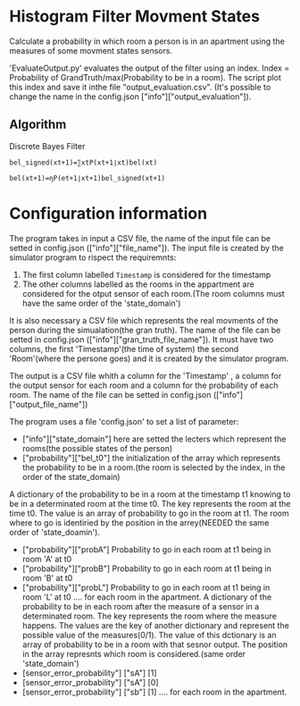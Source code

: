 # Histogram Filter Movment States

Calculate a probability in which room a person is in an apartment using the measures of some movment states sensors.

'EvaluateOutput.py' evaluates the output of the filter using an index. Index = Probability of GrandTruth/max(Probability to be in a room).
The script plot this index and save it inthe file "output_evaluation.csv". 
(It's possible to change the name in the config.json ["info"]["output_evaluation"]).


## Algorithm 

Discrete Bayes Filter

	bel_signed(xt+1)=∑xtP(xt+1∣xt)bel(xt)

	bel(xt+1)=ηP(et+1∣xt+1)bel_signed(xt+1)

# Configuration information

The program takes in input a CSV file, the name of the input file can be setted in config.json (["info"]["file_name"]).
The input file is created by the simulator program to rispect the requiremnts:

1. The first column labelled `Timestamp` is considered for the timestamp
2. The other columns labelled as the rooms in the appartment are considered for the otput sensor of each room.(The room columns must have the same order of the 'state_domain')

It is also necessary a CSV file which represents the real movments of the person during the simualation(the gran truth).
The name of the file can be setted in config.json (["info"]["gran_truth_file_name"]).
It must have two columns, the first 'Timestamp'(the time of system) the second 'Room'(where the persone goes) and it is created by the simulator program.

The output is a  CSV file whith a column for the 'Timestamp' , a column for the output sensor for each room and a column for the probability of each room. 
The name of the file can be setted in config.json (["info"]["output_file_name"])

The program uses a file 'config.json' to set a list of parameter:
* ["info"]["state_domain"] here are setted the lecters which represent the rooms(the possible states of the person)
* ["probability"]["bel_t0"] the initialization of the array which represents the probability to be in a room.(the room is selected by the index, in the order of the state_domain)

A dictionary of the probability to be in a room at the timestamp t1 knowing to be in a determinated room at the time t0.
The key represents the room at the time t0. The value is an array of probability to go in the room at t1. 
The room where to go is identiried by the position in the arrey(NEEDED the same order of 'state_doamin').
* ["probability"]["probA"] Probability to go in each room at t1 being in room 'A' at t0
* ["probability"]["probB"] Probability to go in each room at t1 being in room 'B' at t0
* ["probability"]["probL"] Probability to go in each room at t1 being in room 'L' at t0
   .... for each room in the apartment.
A dictionary of the probability to be in each room after the measure of a sensor in a determinated room.
The key represents the room where the measure happens. The values are the key of another dictionary and represent the possible value of the measures(0/1).
The value of this dctionary is an array of probability to be in a room with that sesnor output. The position in the array represnts which room is considered.(same order 'state_domain')
* [sensor_error_probability"] ["sA"] [1]
* [sensor_error_probability"] ["sA"] [0]
* [sensor_error_probability"] ["sb"] [1]
   .... for each room in the apartment.


